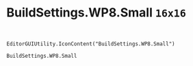 # BuildSettings.WP8.Small `16x16`
<img src="/img/BuildSettings.WP8.Small.png" width=16 height=16>

``` CSharp
EditorGUIUtility.IconContent("BuildSettings.WP8.Small")
```
```
BuildSettings.WP8.Small
```
